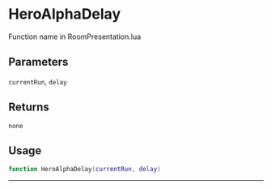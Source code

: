 # HeroAlphaDelay
Function name in RoomPresentation.lua
## Parameters
`currentRun`, `delay`
## Returns
`none`
## Usage
```lua
function HeroAlphaDelay(currentRun, delay)
```
---
